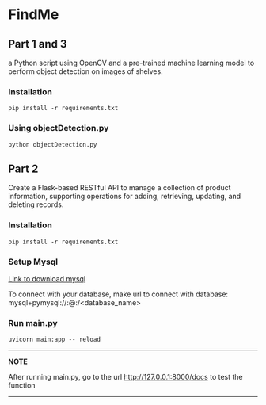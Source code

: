 # FindMe

## Part 1 and 3

a Python script using OpenCV and a pre-trained machine learning model to
perform object detection on images of shelves.

### Installation

```
pip install -r requirements.txt
```

### Using objectDetection.py

```
python objectDetection.py
```

## Part 2

Create a Flask-based RESTful API to manage a collection of product information,
supporting operations for adding, retrieving, updating, and deleting records.

### Installation

```
pip install -r requirements.txt
```

### Setup Mysql

<a href="https://www.youtube.com/watch?v=Sfvpgu9ID2Q">Link to download mysql</a><br />

To connect with your database, make url to connect with database: mysql+pymysql://<username>:<password>@<hostname>:<port>/<database_name>

### Run main.py

```
uvicorn main:app -- reload
```

---
**NOTE**

After running main.py, go to the url <http://127.0.0.1:8000/docs> to test the function

---
